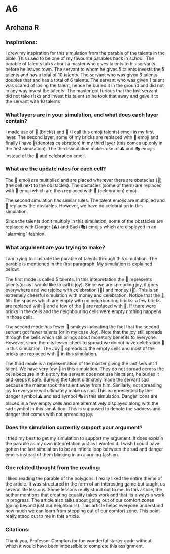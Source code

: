 # A6
## Archana R

### Inspirations:
I drew my inspiration for this simulation from the parable of the talents in the bible. This used to be one of my favourite parables back in school. The parable of talents talks about a master who gives talents to his servants before he leaves town. The servant to whom he gives 5 talents invests the 5 talents and has a total of 10 talents. The servant who was given 3 talents doubles that and has a total of 6 talents. The servant who was given 1 talent was scared of losing the talent, hence he buried it in the ground and did not in any way invest the talents. The master got furious that the last servant did not take risks and invest his talent so he took that away and gave it to the servant with 10 talents

### What layers are in your simulation, and what does each layer contain?
I made use of 🧱 (bricks) and 🤩  (I call this emoji talents) emoji in my first layer. The second layer, some of my bricks are replaced with 🤑  emoji and finally I have 🍻(denotes celebration) in my third layer (this comes up only in the first simulation). The third simulation makes use of ⚠️ and 🎭  emojis  instead of the 🤑 and celebration emoji.

### What are the update rules for each cell?
The 🤩  emoji are multiplied and are placed wherever there are obstacles (🧱) (the cell next to the obstacles). The obstacles (some of them) are replaced with 🤑 emoji which are then replaced with 🍻 (celebration) emoji. 

The second simulation has similar rules. The talent emojis are multiplied and 🤑 replaces the obstacles. However, we have no celebration in this simulation. 

Since the talents don't multiply in this simulation, some of the obstacles are replaced with Danger (⚠️) and Sad  (🎭) emojis which are displayed in an "alarming" fashion. 

### What argument are you trying to make?
I am trying to illustrate the parable of talents through this simulation. The parable is mentioned in the first paragraph. My simulation is explained below: 

The first mode is called 5 talents. In this intepretation the 🤩 represents talents(or as I would like to call it joy). Since we are spreading joy, it goes everywhere and we rejoice with celebration (🍻) and money (🤑). This is an extremely cheerful simulation with money and celebration. Notice that the 🤩 fills the spaces which are empty with no neighbouring bricks, a few bricks are replaced with 🤑 and a few of the 🤑 are replaced with 🍻. If there were bricks in the cells and the neighbouring cells were empty nothing happens in those cells.

The second mode has fewer 🤩 smileys indicating the fact that the second servant got fewer talents (or in my case Joy). Note that the joy still spreads through the cells which still brings about monetory benefits to everyone. However, since there is lesser cheer to spread we do not have celebration 🍻 in this simulation. The Joy 🤩 spreads to the empty cells and most of the bricks are replaced with 🤑 in this simulation.

The third mode is a representation of the master giving the last servant 1 talent. We have very few 🤩 in this simulation. They do not spread across the cells because in this story the servant does not use his talent, he buries it and keeps it safe. Burying the talent ultimately made the servant sad because the master took the talent away from him. Similarly, not spreading joy to everyone will ultimately make us sad. This is represented by the danger symbol ⚠️ and sad symbol 🎭 in this simulation. Danger icons are placed in a few empty cells and are alternatively displayed along with the sad symbol in this simulation. This is supposed to denote the sadness and danger that comes with not spreading joy. 

### Does the simulation currently support your argument?
I tried my best to get my simulation to support my argument. It does explain the parable as my own intepretation just as I wanted it. I wish I could have gotten the last simulation to be an infinite loop between the sad and danger emojis instead of them blinking in an alarming fashion. 
  
### One related thought from the reading:
I liked reading the parable of the polygons. I really liked the entire theme of the article. It was structured in the form of an interesting game but taught us several life lessons. Some lessons really stood out to  me. In this article, the author mentions that creating equality takes work and that its always a work in progress. The article also talks about going out of our comfort zones (going beyond just our neighbours). This article helps everyone understand how much we can learn from stepping out of our comfort zone. This point really stood out to me in this article.  

### Citations:
Thank you, Professor Compton for the wonderful starter code without which it would have been impossible to complete this assignment. 
